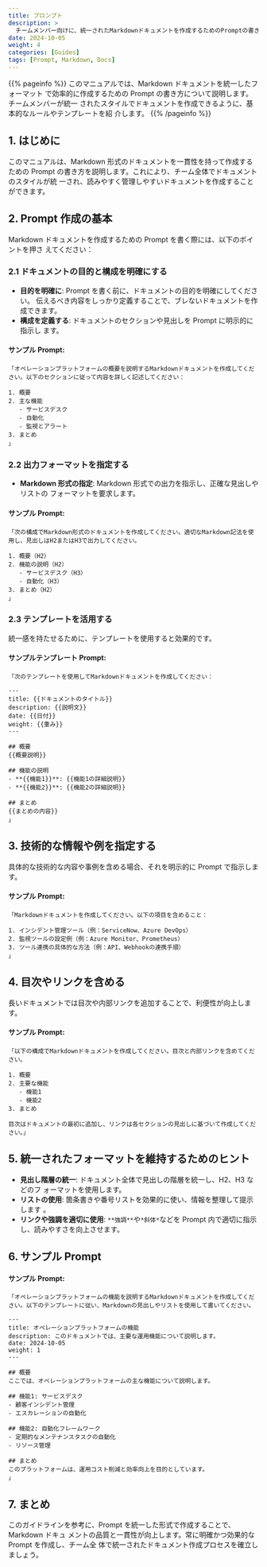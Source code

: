 ```yaml
---
title: プロンプト
description: >
  チームメンバー向けに、統一されたMarkdownドキュメントを作成するためのPromptの書き方に関するガイドライン。**ポイント**や_例_も含め、具体的な手順を提供します。
date: 2024-10-05
weight: 4
categories: [Guides]
tags: [Prompt, Markdown, Docs]
---
```


{{% pageinfo %}} このマニュアルでは、Markdown ドキュメントを統一したフォーマット
で効率的に作成するための Prompt の書き方について説明します。チームメンバーが統一
されたスタイルでドキュメントを作成できるように、基本的なルールやテンプレートを紹
介します。 {{% /pageinfo %}}

## 1. はじめに

このマニュアルは、Markdown 形式のドキュメントを一貫性を持って作成するための
Prompt の書き方を説明します。これにより、チーム全体でドキュメントのスタイルが統
一され、読みやすく管理しやすいドキュメントを作成することができます。

## 2. Prompt 作成の基本

Markdown ドキュメントを作成するための Prompt を書く際には、以下のポイントを押さ
えてください：

### 2.1 ドキュメントの目的と構成を明確にする

- **目的を明確に**: Prompt を書く前に、ドキュメントの目的を明確にしてください。
  伝えるべき内容をしっかり定義することで、ブレないドキュメントを作成できます。
- **構成を定義する**: ドキュメントのセクションや見出しを Prompt に明示的に指示し
  ます。

#### サンプル Prompt:

```
「オペレーションプラットフォームの概要を説明するMarkdownドキュメントを作成してください。以下のセクションに従って内容を詳しく記述してください：

1. 概要
2. 主な機能
   - サービスデスク
   - 自動化
   - 監視とアラート
3. まとめ
」
```

### 2.2 出力フォーマットを指定する

- **Markdown 形式の指定**: Markdown 形式での出力を指示し、正確な見出しやリストの
  フォーマットを要求します。

#### サンプル Prompt:

```
「次の構成でMarkdown形式のドキュメントを作成してください。適切なMarkdown記法を使用し、見出しはH2またはH3で出力してください。

1. 概要（H2）
2. 機能の説明（H2）
   - サービスデスク（H3）
   - 自動化（H3）
3. まとめ（H2）
」
```

### 2.3 テンプレートを活用する

統一感を持たせるために、テンプレートを使用すると効果的です。

#### サンプルテンプレート Prompt:

```
「次のテンプレートを使用してMarkdownドキュメントを作成してください：

---
title: {{ドキュメントのタイトル}}
description: {{説明文}}
date: {{日付}}
weight: {{重み}}
---

## 概要
{{概要説明}}

## 機能の説明
- **{{機能1}}**: {{機能1の詳細説明}}
- **{{機能2}}**: {{機能2の詳細説明}}

## まとめ
{{まとめの内容}}
」
```

## 3. 技術的な情報や例を指定する

具体的な技術的な内容や事例を含める場合、それを明示的に Prompt で指示します。

#### サンプル Prompt:

```
「Markdownドキュメントを作成してください。以下の項目を含めること：

1. インシデント管理ツール（例：ServiceNow、Azure DevOps）
2. 監視ツールの設定例（例：Azure Monitor、Prometheus）
3. ツール連携の具体的な方法（例：API、Webhookの連携手順）
」
```

## 4. 目次やリンクを含める

長いドキュメントでは目次や内部リンクを追加することで、利便性が向上します。

#### サンプル Prompt:

```
「以下の構成でMarkdownドキュメントを作成してください。目次と内部リンクを含めてください。

1. 概要
2. 主要な機能
   - 機能1
   - 機能2
3. まとめ

目次はドキュメントの最初に追加し、リンクは各セクションの見出しに基づいて作成してください。」
```

## 5. 統一されたフォーマットを維持するためのヒント

- **見出し階層の統一**: ドキュメント全体で見出しの階層を統一し、H2、H3 などのフ
  ォーマットを使用します。
- **リストの使用**: 箇条書きや番号リストを効果的に使い、情報を整理して提示します
  。
- **リンクや強調を適切に使用**: `**強調**`や`*斜体*`などを Prompt 内で適切に指示
  し、読みやすさを向上させます。

## 6. サンプル Prompt

#### サンプル Prompt:

```
「オペレーションプラットフォームの機能を説明するMarkdownドキュメントを作成してください。以下のテンプレートに従い、Markdownの見出しやリストを使用して書いてください。

---
title: オペレーションプラットフォームの機能
description: このドキュメントでは、主要な運用機能について説明します。
date: 2024-10-05
weight: 1
---

## 概要
ここでは、オペレーションプラットフォームの主な機能について説明します。

## 機能1: サービスデスク
- 顧客インシデント管理
- エスカレーションの自動化

## 機能2: 自動化フレームワーク
- 定期的なメンテナンスタスクの自動化
- リソース管理

## まとめ
このプラットフォームは、運用コスト削減と効率向上を目的としています。
」
```

## 7. まとめ

このガイドラインを参考に、Prompt を統一した形式で作成することで、Markdown ドキュ
メントの品質と一貫性が向上します。常に明確かつ効果的な Prompt を作成し、チーム全
体で統一されたドキュメント作成プロセスを確立しましょう。
